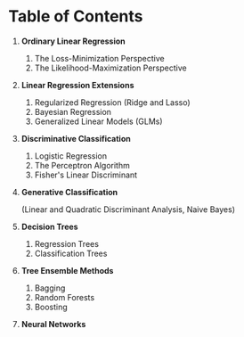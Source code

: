 # Table of Contents 



1. **Ordinary Linear Regression**
   
   1. The Loss-Minimization Perspective
   2. The Likelihood-Maximization Perspective
   
2. **Linear Regression Extensions** 
   
   1. Regularized Regression (Ridge and Lasso)
   2. Bayesian Regression
   4. Generalized Linear Models (GLMs)
   
3. **Discriminative Classification**
   
   1. Logistic Regression
   2. The Perceptron Algorithm
   3. Fisher's Linear Discriminant
   
4. **Generative Classification** 

   (Linear and Quadratic Discriminant Analysis, Naive Bayes)

5. **Decision Trees**

   1. Regression Trees
   2. Classification Trees

6. **Tree Ensemble Methods** 

   1. Bagging
   2. Random Forests
   3. Boosting

7. **Neural Networks**